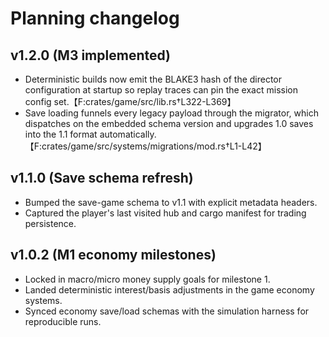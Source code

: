 # Planning changelog

## v1.2.0 (M3 implemented)
- Deterministic builds now emit the BLAKE3 hash of the director configuration at startup so replay traces can pin the exact mission config set.【F:crates/game/src/lib.rs†L322-L369】
- Save loading funnels every legacy payload through the migrator, which dispatches on the embedded schema version and upgrades 1.0 saves into the 1.1 format automatically.【F:crates/game/src/systems/migrations/mod.rs†L1-L42】

## v1.1.0 (Save schema refresh)
- Bumped the save-game schema to v1.1 with explicit metadata headers.
- Captured the player's last visited hub and cargo manifest for trading persistence.

## v1.0.2 (M1 economy milestones)
- Locked in macro/micro money supply goals for milestone 1.
- Landed deterministic interest/basis adjustments in the game economy systems.
- Synced economy save/load schemas with the simulation harness for reproducible runs.

